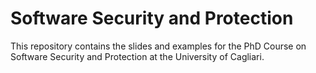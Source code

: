# Software Security and Protection
This repository contains the slides and examples for the PhD Course on Software Security and Protection at the University of Cagliari.
